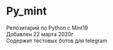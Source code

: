 # Py_mint
Репозитарий по Python c Mint19   
Добавлен 22 марта 2020г  
Содержит тестовых ботов для telegram  
